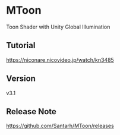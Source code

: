# MToon
Toon Shader with Unity Global Illumination

## Tutorial
https://niconare.nicovideo.jp/watch/kn3485

## Version
v3.1

## Release Note
https://github.com/Santarh/MToon/releases
